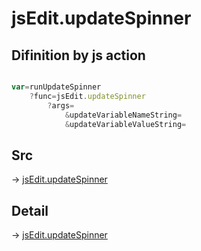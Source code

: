 # jsEdit.updateSpinner

## Difinition by js action

```js.js

var=runUpdateSpinner
	?func=jsEdit.updateSpinner
		?args=
			&updateVariableNameString=
			&updateVariableValueString=
```

## Src

-> [jsEdit.updateSpinner](https://github.com/puutaro/CommandClick/blob/master/app/src/main/java/com/puutaro/commandclick/fragment_lib/terminal_fragment/js_interface/edit/JsEdit.kt#L91)

## Detail

-> [jsEdit.updateSpinner](https://github.com/puutaro/CommandClick/blob/master/md/developer/js_interface/details/edit/JsEdit/updateSpinner.md)
